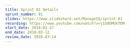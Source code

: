 ```yaml
---
title: Sprint 81 Details
sprint_number: 81
slides: https://www.slideshare.net/ManageIQ/sprint-81
recording: https://www.youtube.com/watch?v=j1S0DMUkTDM
start_date: 2018-02-27
end_date: 2018-03-12
review_date: 2018-03-14
---
```

